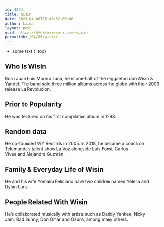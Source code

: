 ```yaml
---
id: 4274
title: Wisin
date: 2021-04-06T15:48:52+00:00
author: Laima
layout: post
guid: https://ukdataservers.com/wisin/
permalink: /04/06/wisin/
---
```


* some text
{: toc}


## Who is Wisin
                  
                  
                  
Born Juan Luis Morera Luna, he is one-half of the reggaeton duo Wisin & Yandel. The band sold three million albums across the globe with their 2009 release La Revolucion.
                  
              
            
              
            
                
                
                
## Prior to Popularity
                  
                  
                  
He was featured on his first compilation album in 1998.
                  
              
            
              
            
                
                
                
## Random data
                  
                  
                  
He co-founded WY Records in 2005. In 2018, he became a coach on Telemundo&#8217;s talent show La Voz alongside Luis Fonsi, Carlos Vives and Alejandra Guzmán.
                  
              
            
              
            
                
                
                
## Family & Everyday Life of Wisin
                  
                  
                  
He and his wife Yomaira Feliciano have two children named Yelena and Dylan Luna.
                  
              
            
              
            
                
                
                
## People Related With Wisin
                  
                  
                  
He&#8217;s collaborated musically with artists such as Daddy Yankee, Nicky Jam, Bad Bunny, Don Omar and Ozuna, among many others.  
                  
              
            
              
            
                
              
            
              
              
            
            
              
            
          
          
          